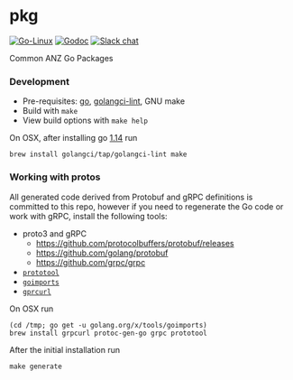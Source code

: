 # pkg

[![Go-Linux](https://github.com/anz-bank/pkg/workflows/Go-Linux/badge.svg)](https://github.com/anz-bank/pkg/actions?query=workflow%3AGo-Linux+branch%3Amaster)
[![Godoc](https://img.shields.io/badge/godoc-ref-blue)](https://pkg.go.dev/github.com/anz-bank/pkg)
[![Slack chat](https://img.shields.io/badge/slack-anzoss-795679?logo=slack)](https://anzoss.slack.com/app_redirect?channel=pkg)

Common ANZ Go Packages

### Development

-   Pre-requisites: [go](https://golang.org/doc/go1.17),
    [golangci-lint](https://github.com/golangci/golangci-lint/releases/tag/v1.44.0),
    GNU make
-   Build with `make`
-   View build options with `make help`

On OSX, after installing go [1.14](https://golang.org/doc/install) run

    brew install golangci/tap/golangci-lint make

### Working with protos

All generated code derived from Protobuf and gRPC definitions is
committed to this repo, however if you need to regenerate the Go code or
work with gRPC, install the following tools:

-   proto3 and gRPC
    -   https://github.com/protocolbuffers/protobuf/releases
    -   https://github.com/golang/protobuf
    -   https://github.com/grpc/grpc
-   [`prototool`](https://github.com/uber/prototool/blob/dev/docs/install.md)
-   [`goimports`](https://godoc.org/golang.org/x/tools/cmd/goimports)
-   [`gprcurl`](https://github.com/fullstorydev/grpcurl)

On OSX run

    (cd /tmp; go get -u golang.org/x/tools/goimports)
    brew install grpcurl protoc-gen-go grpc prototool

After the initial installation run

    make generate
